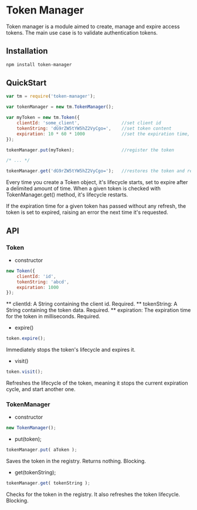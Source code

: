 Token Manager
=============

Token manager is a module aimed to create, manage and expire access tokens.
The main use case is to validate authentication tokens.

Installation
------------

```bash
npm install token-manager
```

QuickStart
----------

```javascript
var tm = require('token-manager');

var tokenManager = new tm.TokenManager();

var myToken = new tm.Token({
    clientId: 'some_client',                //set client id
    tokenString: 'dG9rZW5tYW5hZ2VyCgo=',    //set token content
    expiration: 10 * 60 * 1000              //set the expiration time, in milliseconds
});

tokenManager.put(myToken);                  //register the token

/* ... */

tokenManager.get('dG9rZW5tYW5hZ2VyCgo=');   //restores the token and refreshes its expiration time.
```

Every time you create a Token object, it's lifecycle starts, set to expire after a delimited amount of time.
When a given token is checked with TokenManager.get() method, it's lifecycle restarts.

If the expiration time for a given token has passed without any refresh, the token is set to expired,
raising an error the next time it's requested.


API
---

### Token

* constructor

```javascript
new Token({
    clientId: 'id',
    tokenString: 'abcd',
    expiration: 1000
});
```

** clientId: A String containing the client id. Required.
** tokenString: A String containing the token data. Required.
** expiration: The expiration time for the token in milliseconds. Required.

* expire()

```javascript
token.expire();
```

Immediately stops the token's lifecycle and expires it.

* visit()

```javascript
token.visit();
```

Refreshes the lifecycle of the token, meaning it stops the current expiration cycle, and start another one.

### TokenManager

* constructor

```javascript
new TokenManager();
```

* put(token);

```javascript
tokenManager.put( aToken );
```

Saves the token in the registry. Returns nothing. Blocking.

* get(tokenString);

```javascript
tokenManager.get( tokenString );
```

Checks for the token in the registry. It also refreshes the token lifecycle. Blocking.
